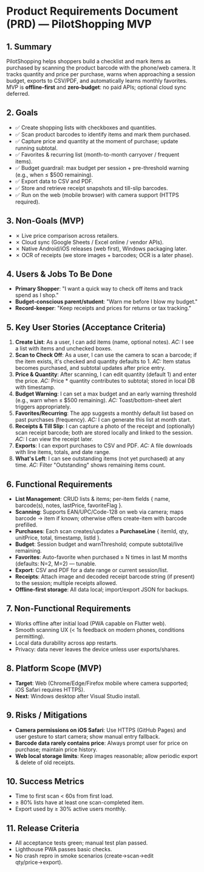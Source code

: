 # Product Requirements Document (PRD) — PilotShopping MVP

## 1. Summary
PilotShopping helps shoppers build a checklist and mark items as purchased by scanning the product barcode with the phone/web camera. It tracks quantity and price per purchase, warns when approaching a session budget, exports to CSV/PDF, and automatically learns monthly favorites. MVP is **offline-first** and **zero-budget**: no paid APIs; optional cloud sync deferred.

## 2. Goals
- ✅ Create shopping lists with checkboxes and quantities.
- ✅ Scan product barcodes to identify items and mark them purchased.
- ✅ Capture price and quantity at the moment of purchase; update running subtotal.
- ✅ Favorites & recurring list (month-to-month carryover / frequent items).
- ✅ Budget guardrail: max budget per session + pre-threshold warning (e.g., when ≤ $500 remaining).
- ✅ Export data to CSV and PDF.
- ✅ Store and retrieve receipt snapshots and till-slip barcodes.
- ✅ Run on the web (mobile browser) with camera support (HTTPS required).

## 3. Non-Goals (MVP)
- ✗ Live price comparison across retailers.
- ✗ Cloud sync (Google Sheets / Excel online / vendor APIs).
- ✗ Native Android/iOS releases (web first), Windows packaging later.
- ✗ OCR of receipts (we store images + barcodes; OCR is a later phase).

## 4. Users & Jobs To Be Done
- **Primary Shopper**: "I want a quick way to check off items and track spend as I shop."
- **Budget-conscious parent/student**: "Warn me before I blow my budget."
- **Record-keeper**: "Keep receipts and prices for returns or tax tracking."

## 5. Key User Stories (Acceptance Criteria)
1. **Create List**: As a user, I can add items (name, optional notes). *AC:* I see a list with items and unchecked boxes.
2. **Scan to Check Off**: As a user, I can use the camera to scan a barcode; if the item exists, it's checked and quantity defaults to 1. *AC:* Item status becomes purchased, and subtotal updates after price entry.
3. **Price & Quantity**: After scanning, I can edit quantity (default 1) and enter the price. *AC:* Price * quantity contributes to subtotal; stored in local DB with timestamp.
4. **Budget Warning**: I can set a max budget and an early warning threshold (e.g., warn when ≤ $500 remaining). *AC:* Toast/bottom-sheet alert triggers appropriately.
5. **Favorites/Recurring**: The app suggests a monthly default list based on past purchases (frequency). *AC:* I can generate this list at month start.
6. **Receipts & Till Slip**: I can capture a photo of the receipt and (optionally) scan receipt barcode; both are stored locally and linked to the session. *AC:* I can view the receipt later.
7. **Exports**: I can export purchases to CSV and PDF. *AC:* A file downloads with line items, totals, and date range.
8. **What's Left**: I can see outstanding items (not yet purchased) at any time. *AC:* Filter "Outstanding" shows remaining items count.

## 6. Functional Requirements
- **List Management**: CRUD lists & items; per-item fields { name, barcode(s), notes, lastPrice, favoriteFlag }.
- **Scanning**: Supports EAN/UPC/Code-128 on web via camera; maps barcode → item if known; otherwise offers create-item with barcode prefilled.
- **Purchases**: Each scan creates/updates a **PurchaseLine** { itemId, qty, unitPrice, total, timestamp, listId }.
- **Budget**: Session budget and warnThreshold; compute subtotal/live remaining.
- **Favorites**: Auto-favorite when purchased ≥ N times in last M months (defaults: N=2, M=2) — tunable.
- **Export**: CSV and PDF for a date range or current session/list.
- **Receipts**: Attach image and decoded receipt barcode string (if present) to the session; multiple receipts allowed.
- **Offline-first storage**: All data local; import/export JSON for backups.

## 7. Non-Functional Requirements
- Works offline after initial load (PWA capable on Flutter web).
- Smooth scanning UX (< 1s feedback on modern phones, conditions permitting).
- Local data durability across app restarts.
- Privacy: data never leaves the device unless user exports/shares.

## 8. Platform Scope (MVP)
- **Target**: Web (Chrome/Edge/Firefox mobile where camera supported; iOS Safari requires HTTPS).
- **Next**: Windows desktop after Visual Studio install.

## 9. Risks / Mitigations
- **Camera permissions on iOS Safari**: Use HTTPS (GitHub Pages) and user gesture to start camera; show manual entry fallback.
- **Barcode data rarely contains price**: Always prompt user for price on purchase; maintain price history.
- **Web local storage limits**: Keep images reasonable; allow periodic export & delete of old receipts.

## 10. Success Metrics
- Time to first scan < 60s from first load.
- ≥ 80% lists have at least one scan-completed item.
- Export used by ≥ 30% active users monthly.

## 11. Release Criteria
- All acceptance tests green; manual test plan passed.
- Lighthouse PWA passes basic checks.
- No crash repro in smoke scenarios (create→scan→edit qty/price→export).
